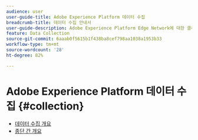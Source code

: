 ```yaml
---
audience: user
user-guide-title: Adobe Experience Platform 데이터 수집
breadcrumb-title: 데이터 수집 안내서
user-guide-description: Adobe Experience Platform Edge Network에 대한 클라이언트측 데이터 수집을 활성화합니다.
feature: Data Collection
source-git-commit: 6aaab0f5615b1f438ba8cef798aa1038a1953b33
workflow-type: tm+mt
source-wordcount: '28'
ht-degree: 82%

---
```



# Adobe Experience Platform 데이터 수집 {#collection}

- [데이터 수집 개요](./home.md)
- [종단 간 개요](./e2e.md)
